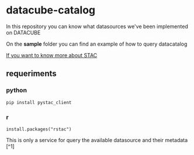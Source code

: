 # datacube-catalog

In this repository you can know what datasources we've been implemented on DATACUBE 

On the **sample** folder you can find an example of how to query datacatalog


[If you want to know more about STAC](https://stacspec.org/en/tutorials/)

## requeriments

### python

```
pip install pystac_client
```

### r

```
install.packages("rstac")
```

This is only a service for query the available datasource and their metadata [^1]
